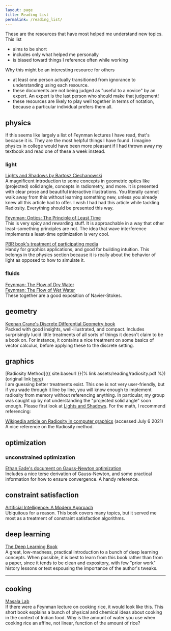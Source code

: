 ```yaml
---
layout: page
title: Reading List
permalink: /reading_list/
---
```




These are the resources that have most helped me understand new topics.  This list
* aims to be short
* includes only what helped me personally
* is biased toward things I reference often while working

Why this might be an interesting resource for others
* at least one person actually transitioned from ignorance to understanding using each resource.
* these documents are not being judged as "useful to a novice" by an expert.  An expert is the last person who should make that judgement!
* these resources are likely to play well together in terms of notation, because a particular individual prefers them all.

## physics

If this seems like largely a list of Feynman lectures I have read, that's because it is.  They are the most helpful things I have found.  I imagine physics in college would have been more pleasant if I had thrown away my textbook and read one of these a week instead.

### light

[Lights and Shadows by Bartosz Ciechanowski](https://ciechanow.ski/lights-and-shadows/)\
A magnificent introduction to some concepts in geometric optics like (projected) solid angle, concepts in radiometry, and more.  It is presented with clear prose and beautiful interactive illustrations.  You literally cannot walk away from this without learning something new, unless you already knew all this article had to offer.  I wish I had had this article while tackling Radiosity.  Everything should be presented this way.

[Feynman: Optics: The Principle of Least Time](https://www.feynmanlectures.caltech.edu/I_26.html)\
This is very spicy and rewarding stuff.  It is approachable in a way that other least-something principles are not.  The idea that wave interference implements a least-time optimization is very cool.

[PBR book's treatment of participating media](https://www.pbr-book.org/3ed-2018/Volume_Scattering/Volume_Scattering_Processes)\
Handy for graphics applications, and good for building intuition.  This belongs in the physics section because it is really about the behavior of light as opposed to how to simulate it.


### fluids

[Feynman: The Flow of Dry Water](https://www.feynmanlectures.caltech.edu/II_40.html)\
[Feynman: The Flow of Wet Water](https://www.feynmanlectures.caltech.edu/II_41.html)\
These together are a good exposition of Navier-Stokes.  

## geometry

[Keenan Crane's Discrete Differential Geometry book](https://www.cs.cmu.edu/~kmcrane/Projects/DDG/paper.pdf)\
Packed with good insights, well-illustrated, and compact.  Includes surprisingly lucid little treatments of all sorts of things it doesn't claim to be a book on.  For instance, it contains a nice treatment on some basics of vector calculus, before applying these to the discrete setting.

## graphics

[Radiosity Method]({{ site.baseurl }}{% link assets/reading/radiosity.pdf %}) (original link [here](http://www.fsz.bme.hu/~szirmay/radiosit.pdf))\
I am guessing better treatments exist.  This one is not very user-friendly, but if you wade through it line by line, you will know enough to implement radiosity from memory without referencing anything.  In particular, my group was caught up by not understanding the "projected solid angle" soon enough.  Please first look at [Lights and Shadows](https://ciechanow.ski/lights-and-shadows/).  For the math, I recommend referencing:

[Wikipedia article on Radiosity in computer graphics](https://en.wikipedia.org/wiki/Radiosity_(computer_graphics)) (accessed July 6 2021)\
A nice reference on the Radiosity method.


## optimization

### unconstrained optimization

[Ethan Eade's document on Gauss-Newton optimization](http://ethaneade.com/optimization.pdf)\
Includes a nice terse derivation of Gauss-Newton, and some practical information for how to ensure convergence.  A handy reference.

## constraint satisfaction

[Artificial Intelligence: A Modern Approach](http://aima.cs.berkeley.edu/)\
Ubiquitous for a reason.  This book covers many topics, but it served me most as a treatment of constraint satisfaction algorithms.

## deep learning

[The Deep Learning  Book](https://www.deeplearningbook.org/)\
A great, low-madness, practical introduction to a bunch of deep learning concepts.  When possible, it is best to learn from this book rather than from a paper, since it tends to be clean and expository, with few "prior work" history lessons or text espousing the importance of the author's tweaks.

---

## cooking

[Masala Lab](https://www.amazon.com/dp/B0756WQVKR/ref=dp-kindle-redirect?_encoding=UTF8&btkr=1)\
If there were a Feynman lecture on cooking rice, it would look like this.  This short book explains a bunch of physical and chemical ideas about cooking in the context of Indian food.  Why is the amount of water you use when cooking rice an affine, not linear, function of the amount of rice?



<!---
candidates
Dijkstra on mathematical notation
https://www.cs.utexas.edu/users/EWD/transcriptions/EWD13xx/EWD1300.html?fbclid=IwAR2eqZgLzAfnaKkaHMdY92s0T3nuIgo-aktO1dDWHMekm2_HvDU9f3XIUN8
-->
